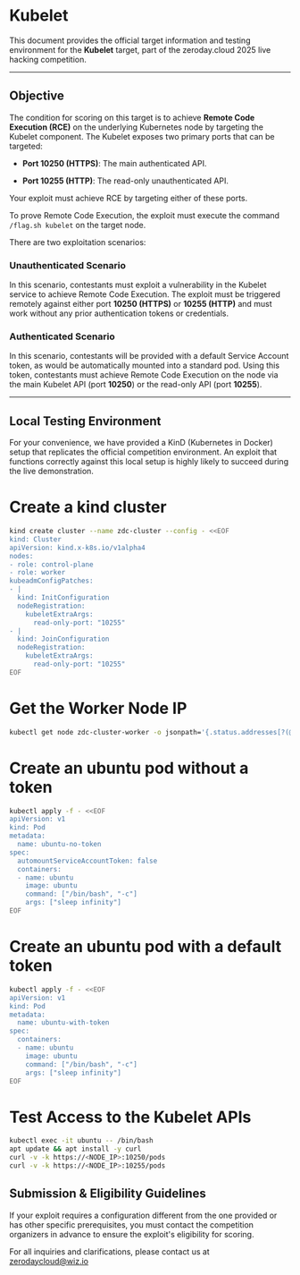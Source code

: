 # Kubelet

This document provides the official target information and testing environment for the **Kubelet** target, part of the zeroday.cloud 2025 live hacking competition.

---

## Objective

The condition for scoring on this target is to achieve **Remote Code Execution (RCE)** on the underlying Kubernetes node by targeting the Kubelet component. The Kubelet exposes two primary ports that can be targeted:

* **Port 10250 (HTTPS)**: The main authenticated API.

* **Port 10255 (HTTP)**: The read-only unauthenticated API.

Your exploit must achieve RCE by targeting either of these ports.

To prove Remote Code Execution, the exploit must execute the command `/flag.sh kubelet` on the target node.

There are two exploitation scenarios:

### Unauthenticated Scenario
In this scenario, contestants must exploit a vulnerability in the Kubelet service to achieve Remote Code Execution. The exploit must be triggered remotely against either port **10250 (HTTPS)** or **10255 (HTTP)** and must work without any prior authentication tokens or credentials.

### Authenticated Scenario  
In this scenario, contestants will be provided with a default Service Account token, as would be automatically mounted into a standard pod. Using this token, contestants must achieve Remote Code Execution on the node via the main Kubelet API (port **10250**) or the read-only API (port **10255**).

---

## Local Testing Environment

For your convenience, we have provided a KinD (Kubernetes in Docker) setup that replicates the official competition environment. An exploit that functions correctly against this local setup is highly likely to succeed during the live demonstration.

# Create a kind cluster
```bash
kind create cluster --name zdc-cluster --config - <<EOF
kind: Cluster
apiVersion: kind.x-k8s.io/v1alpha4
nodes:
- role: control-plane
- role: worker
kubeadmConfigPatches:
- |
  kind: InitConfiguration
  nodeRegistration:
    kubeletExtraArgs:
      read-only-port: "10255"
- |
  kind: JoinConfiguration
  nodeRegistration:
    kubeletExtraArgs:
      read-only-port: "10255"
EOF
```

# Get the Worker Node IP
```bash
kubectl get node zdc-cluster-worker -o jsonpath='{.status.addresses[?(@.type=="InternalIP")].address}'
```
# Create an ubuntu pod without a token
```bash
kubectl apply -f - <<EOF
apiVersion: v1
kind: Pod
metadata:
  name: ubuntu-no-token
spec:
  automountServiceAccountToken: false
  containers:
  - name: ubuntu
    image: ubuntu
    command: ["/bin/bash", "-c"]
    args: ["sleep infinity"]
EOF
```


# Create an ubuntu pod with a default token
```bash
kubectl apply -f - <<EOF
apiVersion: v1
kind: Pod
metadata:
  name: ubuntu-with-token
spec:
  containers:
  - name: ubuntu
    image: ubuntu
    command: ["/bin/bash", "-c"]
    args: ["sleep infinity"]
EOF
```

# Test Access to the Kubelet APIs
```bash
kubectl exec -it ubuntu -- /bin/bash
apt update && apt install -y curl
curl -v -k https://<NODE_IP>:10250/pods
curl -v -k https://<NODE_IP>:10255/pods
```

## Submission & Eligibility Guidelines
If your exploit requires a configuration different from the one provided or has other specific prerequisites, you must contact the competition organizers in advance to ensure the exploit's eligibility for scoring.

For all inquiries and clarifications, please contact us at zerodaycloud@wiz.io
